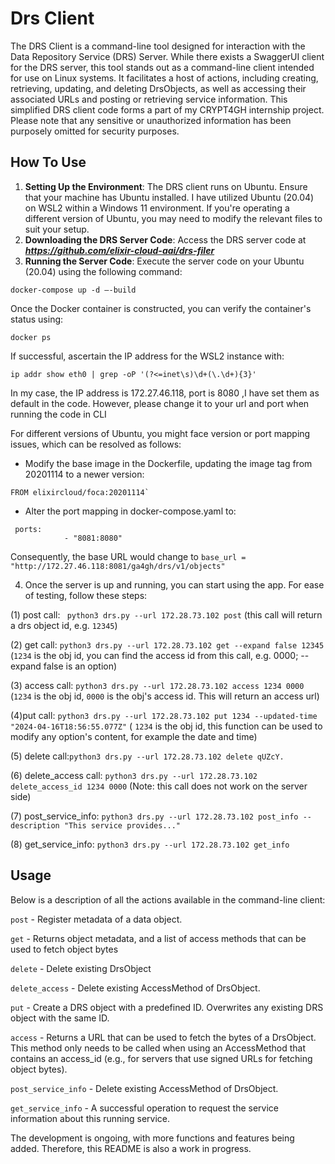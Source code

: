 # Drs Client
The DRS Client is a command-line tool designed for interaction with the Data Repository Service (DRS) Server. While there exists a SwaggerUI client for the DRS server, this tool stands out as a command-line client intended for use on Linux systems. It facilitates a host of actions, including creating, retrieving, updating, and deleting DrsObjects, as well as accessing their associated URLs and posting or retrieving service information. This simplified DRS client code forms a part of my CRYPT4GH internship project. Please note that any sensitive or unauthorized information has been purposely omitted for security purposes.

## How To Use
1. **Setting Up the Environment**: The DRS client runs on Ubuntu. Ensure that your machine has Ubuntu installed. I have utilized Ubuntu (20.04) on WSL2 within a Windows 11 environment. If you're operating a different version of Ubuntu, you may need to modify the relevant files to suit your setup.
2. **Downloading the DRS Server Code**: Access the DRS server code at **_https://github.com/elixir-cloud-aai/drs-filer_**
3. **Running the Server Code**: Execute the server code on your Ubuntu (20.04) using the following command:

```
docker-compose up -d –-build
```

Once the Docker container is constructed, you can verify the container's status using:

```
docker ps

```

If successful, ascertain the IP address for the WSL2 instance with:

```
ip addr show eth0 | grep -oP '(?<=inet\s)\d+(\.\d+){3}' 
```

In my case, the IP address is 172.27.46.118, port is 8080 ,I have set them as default in the code. However, please change it to your url and port when running the code in CLI


For different versions of Ubuntu, you might face version or port mapping issues, which can be resolved as follows:
 - Modify the base image in the Dockerfile, updating the image tag from 20201114 to a newer version:

 ```
 FROM elixircloud/foca:20201114`
 ```

 - Alter the port mapping in docker-compose.yaml to:

```
 ports:
            - "8081:8080"
```

Consequently, the base URL would change to
`base_url = "http://172.27.46.118:8081/ga4gh/drs/v1/objects"`

4. Once the server is up and running, you can start using the app. For ease of testing, follow these steps: 

(1) post call: ` python3 drs.py --url 172.28.73.102 post` (this call will return a drs object id, e.g. `12345`)

(2) get call: `python3 drs.py --url 172.28.73.102 get --expand false 12345` (`1234` is the obj id, you can find the access id from this call, e.g. 0000; --expand false is an option)

(3) access call: `python3 drs.py --url 172.28.73.102 access 1234 0000` (`1234` is the obj id, `0000` is the obj's access id. This will return an access url)

(4)put call: `python3 drs.py --url 172.28.73.102 put 1234 --updated-time "2024-04-16T18:56:55.077Z"` ( `1234` is the obj id, this function can be used to modify any option's content, for example the date and time)

(5) delete call:`python3 drs.py --url 172.28.73.102 delete qUZcY.`

(6) delete_access call: `python3 drs.py --url 172.28.73.102 delete_access_id 1234 0000` (Note: this call does not work on the server side)

(7) post_service_info: `python3 drs.py --url 172.28.73.102 post_info --description "This service provides..."`

(8) get_service_info: `python3 drs.py --url 172.28.73.102 get_info`

## Usage 
Below is a description of all the actions available in the command-line client:

`post` - Register metadata of a data object.

`get` - Returns object metadata, and a list of access methods that can be used to fetch object bytes

`delete` - Delete existing DrsObject

`delete_access` - Delete existing AccessMethod of DrsObject.

`put` - Create a DRS object with a predefined ID. Overwrites any existing DRS object with the same ID.

`access` - Returns a URL that can be used to fetch the bytes of a DrsObject. This method only needs to be called when using an AccessMethod that contains an access_id (e.g., for servers that use signed URLs for fetching object bytes).

`post_service_info` - Delete existing AccessMethod of DrsObject.

`get_service_info` - A successful operation to request the service information about this running service.

The development is ongoing, with more functions and features being added. Therefore, this README is also a work in progress. 

